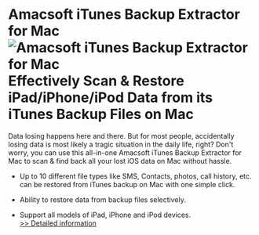 # Amacsoft iTunes Backup Extractor for Mac<br />![Amacsoft iTunes Backup Extractor for Mac](https://mycommerce.akamaized.net/api/pimages/P300948165/BIG/300948165.PNG)<br />Effectively Scan & Restore iPad/iPhone/iPod Data from its iTunes Backup Files on Mac

Data losing happens here and there. But for most people, accidentally losing data is most likely a tragic situation in the daily life, right? Don't worry, you can use this all-in-one Amacsoft iTunes Backup Extractor for Mac to scan & find back all your lost iOS data on Mac without hassle.

* Up to 10 different file types like SMS, Contacts, photos, call history, etc. can be restored from iTunes backup on Mac with one simple click.

* Ability to restore data from backup files selectively.

* Support all models of iPad, iPhone and iPod devices.<br />[>> Detailed information](https://secure.shareit.com/shareit/product.html?productid=300948165&affiliateid=200057808)